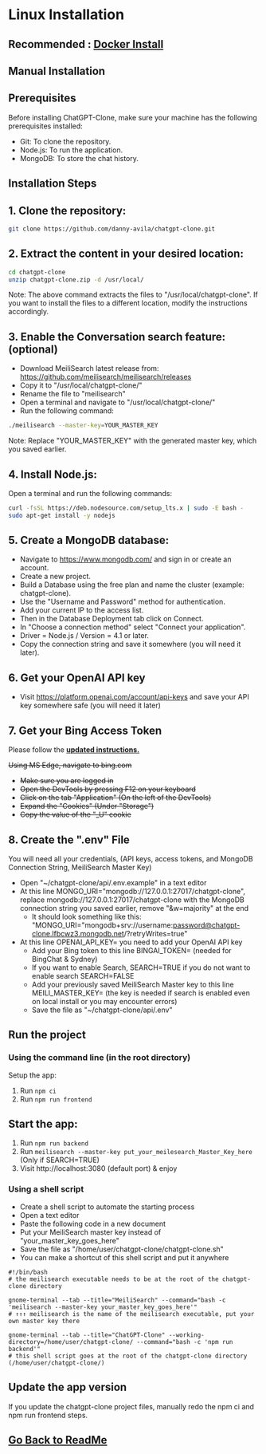 # Linux Installation
## **Recommended : [Docker Install](docker_install.md)**

##

## **Manual Installation**

## Prerequisites

Before installing ChatGPT-Clone, make sure your machine has the following prerequisites installed:

- Git: To clone the repository.
- Node.js: To run the application.
- MongoDB: To store the chat history.

## Installation Steps

## 1. Clone the repository:

```bash
git clone https://github.com/danny-avila/chatgpt-clone.git
```

## 2. Extract the content in your desired location:

```bash
cd chatgpt-clone
unzip chatgpt-clone.zip -d /usr/local/
```

Note: The above command extracts the files to "/usr/local/chatgpt-clone". If you want to install the files to a different location, modify the instructions accordingly.

## 3. Enable the Conversation search feature: (optional)

- Download MeiliSearch latest release from: https://github.com/meilisearch/meilisearch/releases
- Copy it to "/usr/local/chatgpt-clone/"
- Rename the file to "meilisearch"
- Open a terminal and navigate to "/usr/local/chatgpt-clone/"
- Run the following command:

```bash
./meilisearch --master-key=YOUR_MASTER_KEY
```

Note: Replace "YOUR_MASTER_KEY" with the generated master key, which you saved earlier.

## 4. Install Node.js:

Open a terminal and run the following commands:

```bash
curl -fsSL https://deb.nodesource.com/setup_lts.x | sudo -E bash -
sudo apt-get install -y nodejs
```

## 5. Create a MongoDB database:

- Navigate to https://www.mongodb.com/ and sign in or create an account.
- Create a new project.
- Build a Database using the free plan and name the cluster (example: chatgpt-clone).
- Use the "Username and Password" method for authentication.
- Add your current IP to the access list.
- Then in the Database Deployment tab click on Connect.
- In "Choose a connection method" select "Connect your application".
- Driver = Node.js / Version = 4.1 or later.
- Copy the connection string and save it somewhere (you will need it later).

## 6. Get your OpenAI API key 
- Visit https://platform.openai.com/account/api-keys and save your API key somewhere safe (you will need it later)

## 7. Get your Bing Access Token
   
  Please follow the **[updated instructions.](https://github.com/danny-avila/chatgpt-clone/issues/370#issuecomment-1560382302)**
  
  ~~Using MS Edge, navigate to bing.com~~
   - ~~Make sure you are logged in~~
   - ~~Open the DevTools by pressing F12 on your keyboard~~
   - ~~Click on the tab "Application" (On the left of the DevTools)~~
   - ~~Expand the "Cookies" (Under "Storage")~~
   - ~~Copy the value of the "\_U" cookie~~

## 8. Create the ".env" File

You will need all your credentials, (API keys, access tokens, and MongoDB Connection String, MeiliSearch Master Key)

- Open "~/chatgpt-clone/api/.env.example" in a text editor
- At this line MONGO_URI="mongodb://127.0.0.1:27017/chatgpt-clone", replace mongodb://127.0.0.1:27017/chatgpt-clone with the MongoDB connection string you saved earlier, remove "&w=majority" at the end
  - It should look something like this: "MONGO_URI="mongodb+srv://username:password@chatgpt-clone.lfbcwz3.mongodb.net/?retryWrites=true"
- At this line OPENAI_API_KEY= you need to add your OpenAI API key
  - Add your Bing token to this line BINGAI_TOKEN= (needed for BingChat & Sydney)
  - If you want to enable Search, SEARCH=TRUE if you do not want to enable search SEARCH=FALSE
  - Add your previously saved MeiliSearch Master key to this line MEILI_MASTER_KEY= (the key is needed if search is enabled even on local install or you may encounter errors)
  - Save the file as "~/chatgpt-clone/api/.env"

## Run the project

### Using the command line (in the root directory)
Setup the app:
1. Run `npm ci`
2. Run `npm run frontend`

## Start the app:
1. Run `npm run backend`
2. Run `meilisearch --master-key put_your_meilesearch_Master_Key_here` (Only if SEARCH=TRUE)
3. Visit http://localhost:3080 (default port) & enjoy

### Using a shell script

- Create a shell script to automate the starting process
- Open a text editor
- Paste the following code in a new document
- Put your MeiliSearch master key instead of "your_master_key_goes_here"
- Save the file as "/home/user/chatgpt-clone/chatgpt-clone.sh"
- You can make a shortcut of this shell script and put it anywhere

```
#!/bin/bash
# the meilisearch executable needs to be at the root of the chatgpt-clone directory

gnome-terminal --tab --title="MeiliSearch" --command="bash -c 'meilisearch --master-key your_master_key_goes_here'"
# ↑↑↑ meilisearch is the name of the meilisearch executable, put your own master key there

gnome-terminal --tab --title="ChatGPT-Clone" --working-directory=/home/user/chatgpt-clone/ --command="bash -c 'npm run backend'"
# this shell script goes at the root of the chatgpt-clone directory (/home/user/chatgpt-clone/)
```

## Update the app version

If you update the chatgpt-clone project files, manually redo the npm ci and npm run frontend steps.

##


## [Go Back to ReadMe](../../README.md)

